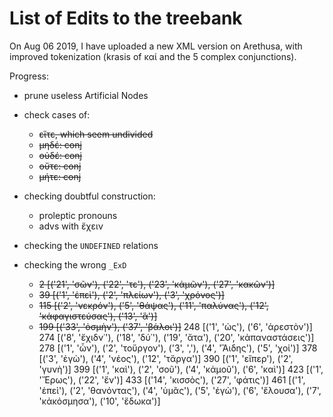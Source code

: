 # List of Edits to the treebank

On Aug 06 2019, I have uploaded a new XML version on Arethusa, with improved
tokenization (krasis of καί and the 5 complex conjunctions).

Progress:

* prune useless Artificial Nodes

* check cases of:
   * ~~εἴτε, which seem undivided~~
   * ~~μηδέ: conj~~
   * ~~οὐδέ: conj~~
   * ~~οὔτε: conj~~
   * ~~μήτε: conj~~

* checking doubtful construction:
    * proleptic pronouns
    * advs with ἔχειν

* checking the `UNDEFINED` relations

* checking the wrong `_ExD`
  * ~~2 [('21', 'σῶν'), ('22', 'τε'), ('23', 'κἀμῶν'), ('27', 'κακῶν')]~~
  * ~~39 [('1', 'ἐπεὶ'), ('2', 'πλείων'), ('3', 'χρόνος')]~~
  * ~~115 [('2', 'νεκρόν'), ('5', 'θάψας'), ('11', 'παλύνας'), ('12', 'κἀφαγιστεύσας'), ('13', 'ἃ')]~~
  * ~~199 [('33', 'ὀσμὴν'), ('37', 'βάλοι')]~~
248 [('1', 'ὡς'), ('6', 'ἀρεστὸν')]
274 [('8', 'ἔχιδν᾽'), ('18', 'δύ᾽'), ('19', 'ἄτα'), ('20', 'κἀπαναστάσεις')]
278 [('1', 'ὧν'), ('2', 'τοὔργον'), ('3', ','), ('4', 'Ἅιδης'), ('5', 'χοἰ')]
378 [('3', 'ἐγὼ'), ('4', 'νέος'), ('12', 'τἄργα')]
390 [('1', 'εἴπερ'), ('2', 'γυνὴ')]
399 [('1', 'καὶ'), ('2', 'σοῦ'), ('4', 'κἀμοῦ'), ('6', 'καὶ')]
423 [('1', 'Ἔρως'), ('22', 'ἔν')]
433 [('14', 'κισσὸς'), ('27', 'φάτις')]
461 [('1', 'ἐπεὶ'), ('2', 'θανόντας'), ('4', 'ὑμᾶς'), ('5', 'ἐγὼ'), ('6', 'ἔλουσα'), ('7', 'κἀκόσμησα'), ('10', 'ἔδωκα')]

